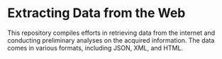 # Extracting Data from the Web
This repository compiles efforts in retrieving data from the internet and conducting preliminary analyses on the acquired information. The data comes in various formats, including JSON, XML, and HTML.